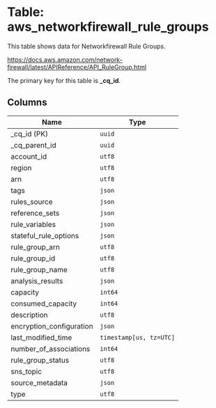# Table: aws_networkfirewall_rule_groups

This table shows data for Networkfirewall Rule Groups.

https://docs.aws.amazon.com/network-firewall/latest/APIReference/API_RuleGroup.html

The primary key for this table is **_cq_id**.

## Columns

| Name          | Type          |
| ------------- | ------------- |
|_cq_id (PK)|`uuid`|
|_cq_parent_id|`uuid`|
|account_id|`utf8`|
|region|`utf8`|
|arn|`utf8`|
|tags|`json`|
|rules_source|`json`|
|reference_sets|`json`|
|rule_variables|`json`|
|stateful_rule_options|`json`|
|rule_group_arn|`utf8`|
|rule_group_id|`utf8`|
|rule_group_name|`utf8`|
|analysis_results|`json`|
|capacity|`int64`|
|consumed_capacity|`int64`|
|description|`utf8`|
|encryption_configuration|`json`|
|last_modified_time|`timestamp[us, tz=UTC]`|
|number_of_associations|`int64`|
|rule_group_status|`utf8`|
|sns_topic|`utf8`|
|source_metadata|`json`|
|type|`utf8`|
